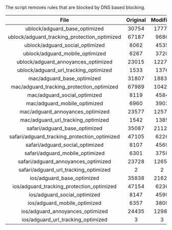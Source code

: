 The script removes rules that are blocked by DNS based blocking.


| File | Original | Modified |
|:----:|:-----:|:-----:|
| ublock/adguard_base_optimized | 30754 | 17772 |
| ublock/adguard_tracking_protection_optimized | 67187 | 9686 |
| ublock/adguard_social_optimized | 8062 | 4535 |
| ublock/adguard_mobile_optimized | 6267 | 3720 |
| ublock/adguard_annoyances_optimized | 23015 | 12272 |
| ublock/adguard_url_tracking_optimized | 1533 | 1376 |
| mac/adguard_base_optimized | 31807 | 18834 |
| mac/adguard_tracking_protection_optimized | 67989 | 10420 |
| mac/adguard_social_optimized | 8119 | 4584 |
| mac/adguard_mobile_optimized | 6960 | 3903 |
| mac/adguard_annoyances_optimized | 23577 | 12578 |
| mac/adguard_url_tracking_optimized | 1542 | 1385 |
| safari/adguard_base_optimized | 35087 | 21120 |
| safari/adguard_tracking_protection_optimized | 47105 | 6226 |
| safari/adguard_social_optimized | 8107 | 4569 |
| safari/adguard_mobile_optimized | 6301 | 3758 |
| safari/adguard_annoyances_optimized | 23728 | 12655 |
| safari/adguard_url_tracking_optimized | 2 | 2 |
| ios/adguard_base_optimized | 35838 | 21628 |
| ios/adguard_tracking_protection_optimized | 47154 | 6236 |
| ios/adguard_social_optimized | 8147 | 4590 |
| ios/adguard_mobile_optimized | 6357 | 3800 |
| ios/adguard_annoyances_optimized | 24435 | 12988 |
| ios/adguard_url_tracking_optimized | 3 | 3 |